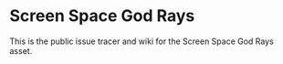 # Screen Space God Rays

This is the public issue tracer and wiki for the Screen Space God Rays asset.
